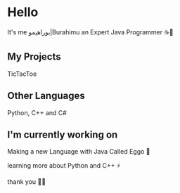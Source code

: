 # Hello 
It's me بوراهيمو|Burahimu an Expert Java Programmer ☕🙂

## My Projects

TicTacToe

## Other Languages

Python, C++ and C#

## I'm currently working on 


Making a new Language with Java Called Eggo 🌱


learning more about Python and C++ ⚡


thank you 🙂🙂

<!--
**IbrahimSensei/IbrahimSensei** is a ✨ _special_ ✨ repository because its `README.md` (this file) appears on your GitHub profile.

Here are some ideas to get you started:

- 🔭 I’m currently working on ...
- 🌱 I’m currently learning ...
- 👯 I’m looking to collaborate on ...
- 🤔 I’m looking for help with ...
- 💬 Ask me about ...
- 📫 How to reach me: ...
- 😄 Pronouns: ...
- ⚡ Fun fact: ...
-->
